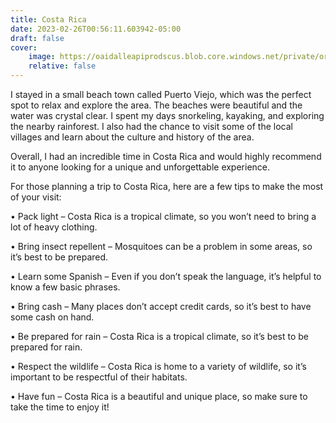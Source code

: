 ```yaml
---
title: Costa Rica
date: 2023-02-26T00:56:11.603942-05:00
draft: false
cover:
    image: https://oaidalleapiprodscus.blob.core.windows.net/private/org-w7nZwX5eRwv90pnr5RaNawZL/user-E0uxXOXb7QFbFzGC6LGbif7f/img-B6w2bSO7lqX2BHNOhZTtzCem.png?st=2023-02-26T04%3A56%3A11Z&se=2023-02-26T06%3A56%3A11Z&sp=r&sv=2021-08-06&sr=b&rscd=inline&rsct=image/png&skoid=6aaadede-4fb3-4698-a8f6-684d7786b067&sktid=a48cca56-e6da-484e-a814-9c849652bcb3&skt=2023-02-25T21%3A46%3A34Z&ske=2023-02-26T21%3A46%3A34Z&sks=b&skv=2021-08-06&sig=JCTKTmGgc23Cf2Um9vp76nduKNvF6XDwBkoN9JwLPMQ%3D
    relative: false
---
```


I stayed in a small beach town called Puerto Viejo, which was the perfect spot to relax and explore the area. The beaches were beautiful and the water was crystal clear. I spent my days snorkeling, kayaking, and exploring the nearby rainforest. I also had the chance to visit some of the local villages and learn about the culture and history of the area.

Overall, I had an incredible time in Costa Rica and would highly recommend it to anyone looking for a unique and unforgettable experience.

For those planning a trip to Costa Rica, here are a few tips to make the most of your visit:

• Pack light – Costa Rica is a tropical climate, so you won’t need to bring a lot of heavy clothing.

• Bring insect repellent – Mosquitoes can be a problem in some areas, so it’s best to be prepared.

• Learn some Spanish – Even if you don’t speak the language, it’s helpful to know a few basic phrases.

• Bring cash – Many places don’t accept credit cards, so it’s best to have some cash on hand.

• Be prepared for rain – Costa Rica is a tropical climate, so it’s best to be prepared for rain.

• Respect the wildlife – Costa Rica is home to a variety of wildlife, so it’s important to be respectful of their habitats.

• Have fun – Costa Rica is a beautiful and unique place, so make sure to take the time to enjoy it!
